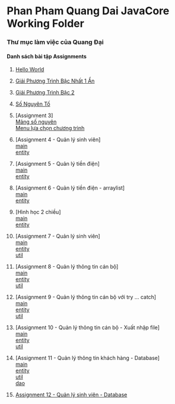 # Phan Pham Quang Dai JavaCore Working Folder
### Thư mục làm việc của Quang Đại
#### Danh sách bài tập Assignments
1. [Hello World](https://github.com/FASTTRACKSE/FFSE1704.JavaCore/blob/master/DaiPPQ/HelloWorld/src/fasttrackse/bai1/pratice/HelloWorld.java)

2. [Giải Phương Trình Bậc Nhất 1 Ẩn](https://github.com/FASTTRACKSE/FFSE1704.JavaCore/blob/master/DaiPPQ/HelloWorld/src/fasttrackse/bai1/pratice/PhuongTrinhBac1.java)

3. [Giải Phương Trình Bậc 2](https://github.com/FASTTRACKSE/FFSE1704.JavaCore/blob/master/DaiPPQ/HelloWorld/src/fasttrackse/bai1/assignment/PhuongTrinhBac2.java)

4. [Số Nguyên Tố](https://github.com/FASTTRACKSE/FFSE1704.JavaCore/blob/master/DaiPPQ/HelloWorld/src/fasttrackse/bai1/pratice/SoNguyenTo.java)

5. [Assignment 3]</br>
  [Mảng số nguyên](https://github.com/FASTTRACKSE/FFSE1704.JavaCore/blob/master/DaiPPQ/HelloWorld/src/fasttrackse/bai1/assignment/MangSoNguyen.java)</br>
  [Menu lựa chọn chương trình](https://github.com/FASTTRACKSE/FFSE1704.JavaCore/blob/master/DaiPPQ/HelloWorld/src/fasttrackse/bai1/assignment/Assignment3.java)

6. [Assignment 4 - Quản lý sinh viên]</br>
[main](https://github.com/FASTTRACKSE/FFSE1704.JavaCore/blob/master/DaiPPQ/Assignment_4/src/Assignment_4/scr/ffse/qlsv/main/Main.java)</br>
[entity](https://github.com/FASTTRACKSE/FFSE1704.JavaCore/blob/master/DaiPPQ/Assignment_4/src/Assignment_4/scr/ffse/qlsv/entity/SinhVien.java)

7. [Assignment 5 - Quản lý tiền điện]</br>
[main](https://github.com/FASTTRACKSE/FFSE1704.JavaCore/tree/master/DaiPPQ/Assignment_5/src/Assignment_5/src/ffse/quanlytiendien/main)</br>
[entity](https://github.com/FASTTRACKSE/FFSE1704.JavaCore/tree/master/DaiPPQ/Assignment_5/src/Assignment_5/src/ffse/quanlytiendien/entity)

8. [Assignment 6 - Quản lý tiền điện - arraylist]</br>
[main](https://github.com/FASTTRACKSE/FFSE1704.JavaCore/tree/master/DaiPPQ/Assignment_5_ArrayList/src/Assignment_5_ArrayList/src/ffse/quanlytiendien/main)</br>
[entity](https://github.com/FASTTRACKSE/FFSE1704.JavaCore/tree/master/DaiPPQ/Assignment_5_ArrayList/src/Assignment_5_ArrayList/src/ffse/quanlytiendien/entity)</br>

9. [Hình học 2 chiều]</br>
[main](https://github.com/FASTTRACKSE/FFSE1704.JavaCore/tree/master/DaiPPQ/HinhHocHaiChieu/src/fasttackse/hinh2d/main)</br>
[entity](https://github.com/FASTTRACKSE/FFSE1704.JavaCore/tree/master/DaiPPQ/HinhHocHaiChieu/src/fasttackse/hinh2d/entity)

10. [Assignment 7 - Quản lý sinh viên]</br>
[main](https://github.com/FASTTRACKSE/FFSE1704.JavaCore/tree/master/DaiPPQ/Assignment_7/src/fasttrackse/quanlysinhvien/main)</br>
[entity](https://github.com/FASTTRACKSE/FFSE1704.JavaCore/tree/master/DaiPPQ/Assignment_7/src/fasttrackse/quanlysinhvien/entity)</br>
[util](https://github.com/FASTTRACKSE/FFSE1704.JavaCore/tree/master/DaiPPQ/Assignment_7/src/fasttrackse/quanlysinhvien/util)

11. [Assignment 8 - Quản lý thông tin cán bộ]</br>
[main](https://github.com/FASTTRACKSE/FFSE1704.JavaCore/tree/master/DaiPPQ/QuanLyThongTinCanBo/src/ffse/quanlythongtincanbo/main)</br>
[entity](https://github.com/FASTTRACKSE/FFSE1704.JavaCore/tree/master/DaiPPQ/QuanLyThongTinCanBo/src/ffse/quanlythongtincanbo/entity)</br>
[util](https://github.com/FASTTRACKSE/FFSE1704.JavaCore/tree/master/DaiPPQ/QuanLyThongTinCanBo/src/ffse/quanlythongtincanbo/util)

12. [Assignment 9 - Quản lý thông tin cán bộ với try ... catch]</br>
[main](https://github.com/FASTTRACKSE/FFSE1704.JavaCore/tree/master/DaiPPQ/Assignment_9/src/ffse/quanlythongtincanbo/main)</br>
[entity](https://github.com/FASTTRACKSE/FFSE1704.JavaCore/tree/master/DaiPPQ/Assignment_9/src/ffse/quanlythongtincanbo/entity)</br>
[util](https://github.com/FASTTRACKSE/FFSE1704.JavaCore/tree/master/DaiPPQ/Assignment_9/src/ffse/quanlythongtincanbo/util)

13. [Assignment 10 - Quản lý thông tin cán bộ - Xuất nhập file]</br>
[main](https://github.com/FASTTRACKSE/FFSE1704.JavaCore/tree/master/DaiPPQ/Assignment_10/src/fasttrackse/quanlycanbo/main)</br>
[entity](https://github.com/FASTTRACKSE/FFSE1704.JavaCore/tree/master/DaiPPQ/Assignment_10/src/fasttrackse/quanlycanbo/entity)</br>
[util](https://github.com/FASTTRACKSE/FFSE1704.JavaCore/tree/master/DaiPPQ/Assignment_10/src/fasttrackse/quanlycanbo/util)

14. [Assignment 11 - Quản lý thông tin khách hàng - Database]</br>
[main](https://github.com/FASTTRACKSE/FFSE1704.JavaCore/tree/master/DaiPPQ/QLKhachHangSQL/src/ffse/qlkh/main)</br>
[entity](https://github.com/FASTTRACKSE/FFSE1704.JavaCore/tree/master/DaiPPQ/QLKhachHangSQL/src/ffse/qlkh/entity)</br>
[util](https://github.com/FASTTRACKSE/FFSE1704.JavaCore/tree/master/DaiPPQ/QLKhachHangSQL/src/ffse/qlkh/util)</br>
[dao](https://github.com/FASTTRACKSE/FFSE1704.JavaCore/tree/master/DaiPPQ/QLKhachHangSQL/src/ffse/qlkh/dao)

15. [Assignment 12 - Quản lý sinh viên - Database](https://github.com/FASTTRACKSE/FFSE1704.JavaCore/tree/master/DaiPPQ/GiaoDien_QLSV_Database/src/fasttrackse/database/quanlysinhvien)
